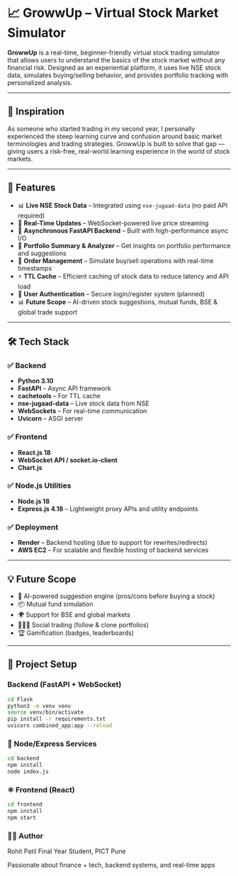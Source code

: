 # 📈 GrowwUp – Virtual Stock Market Simulator

**GrowwUp** is a real-time, beginner-friendly virtual stock trading simulator that allows users to understand the basics of the stock market without any financial risk. Designed as an experiential platform, it uses live NSE stock data, simulates buying/selling behavior, and provides portfolio tracking with personalized analysis.

---

## 🚀 Inspiration

As someone who started trading in my second year, I personally experienced the steep learning curve and confusion around basic market terminologies and trading strategies. GrowwUp is built to solve that gap — giving users a risk-free, real-world learning experience in the world of stock markets.

---

## 🎯 Features

- 📊 **Live NSE Stock Data** – Integrated using `nse-jugaad-data` (no paid API required)
- 🔁 **Real-Time Updates** – WebSocket-powered live price streaming
- 🚀 **Asynchronous FastAPI Backend** – Built with high-performance async I/O
- 🧠 **Portfolio Summary & Analyzer** – Get insights on portfolio performance and suggestions
- 🔄 **Order Management** – Simulate buy/sell operations with real-time timestamps
- ⚡ **TTL Cache** – Efficient caching of stock data to reduce latency and API load
- 🔐 **User Authentication** – Secure login/register system (planned)
- 📊 **Future Scope** – AI-driven stock suggestions, mutual funds, BSE & global trade support

---

## 🛠 Tech Stack

### ✅ Backend
- **Python 3.10**
- **FastAPI** – Async API framework
- **cachetools** – For TTL cache
- **nse-jugaad-data** – Live stock data from NSE
- **WebSockets** – For real-time communication
- **Uvicorn** – ASGI server

### ✅ Frontend
- **React.js 18**
- **WebSocket API / socket.io-client**
- **Chart.js**

### ✅ Node.js Utilities
- **Node.js 18**
- **Express.js 4.18** – Lightweight proxy APIs and utility endpoints

### ✅ Deployment
- **Render** – Backend hosting (due to support for rewrites/redirects)
- **AWS EC2** – For scalable and flexible hosting of backend services

---

## 💡 Future Scope

- 🧠 AI-powered suggestion engine (pros/cons before buying a stock)
- 📦 Mutual fund simulation
- 🌍 Support for BSE and global markets
- 🧑‍🤝‍🧑 Social trading (follow & clone portfolios)
- 🏆 Gamification (badges, leaderboards)

---

## 📁 Project Setup

### Backend (FastAPI + WebSocket)
```bash
cd Flask
python3 -m venv venv
source venv/bin/activate
pip install -r requirements.txt
uvicorn combined_app:app --reload

```

### 🌲 Node/Express Services

```bash
cd backend
npm install
node index.js
```

### ⚛️ Frontend (React)

```bash
cd frontend
npm install
npm start
```
### 🙋‍♂️ Author
Rohit Patil
Final Year Student, PICT Pune

Passionate about finance + tech, backend systems, and real-time apps
